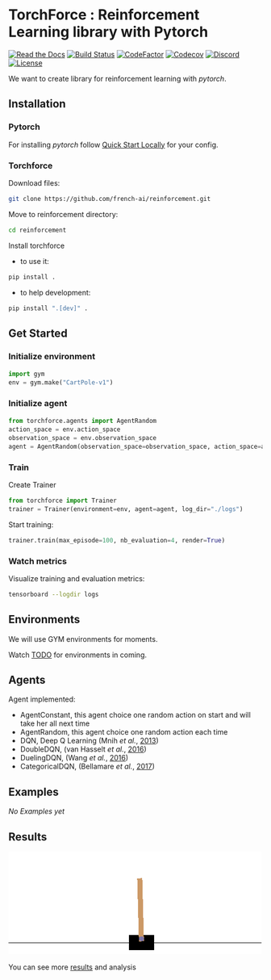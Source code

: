 ﻿TorchForce : Reinforcement Learning library with Pytorch
============

[![Read the Docs](https://img.shields.io/readthedocs/torchforce?style=for-the-badge)](https://torchforce.readthedocs.io/en/latest/?badge=latest)
[![Build Status](https://img.shields.io/travis/french-ai/reinforcement?branch=master.svg&style=for-the-badge)](https://travis-ci.org/french-ai/reinforcement)
[![CodeFactor](https://www.codefactor.io/repository/github/french-ai/reinforcement/badge?style=for-the-badge)](https://www.codefactor.io/repository/github/french-ai/reinforcement)
[![Codecov](https://img.shields.io/codecov/c/github/french-ai/reinforcement?style=for-the-badge)](https://codecov.io/gh/french-ai/reinforcement)
[![Discord](https://img.shields.io/badge/discord-chat-7289DA.svg?logo=Discord&style=for-the-badge)](https://discord.gg/f5MZP2K)
[![License](https://img.shields.io/badge/License-Apache%202.0-blue.svg?style=for-the-badge)](https://github.com/french-ai/reinforcement/blob/master/LICENSE)

We want to create library for reinforcement learning with *pytorch*. 

## Installation

### Pytorch

For installing *pytorch* follow [Quick Start Locally](https://pytorch.org/) for your config.

### Torchforce
Download files:

```bash
git clone https://github.com/french-ai/reinforcement.git
```

Move to reinforcement directory:

```bash
cd reinforcement
```
Install torchforce

- to use it:

```bash
pip install .
```

- to help development:

```bash
pip install ".[dev]" .
```

## Get Started
### Initialize environment
```python
import gym
env = gym.make("CartPole-v1")
```

### Initialize agent

```python
from torchforce.agents import AgentRandom
action_space = env.action_space
observation_space = env.observation_space
agent = AgentRandom(observation_space=observation_space, action_space=action_space)
```

### Train 

Create Trainer
```python
from torchforce import Trainer
trainer = Trainer(environment=env, agent=agent, log_dir="./logs")
```
Start training:
```python
trainer.train(max_episode=100, nb_evaluation=4, render=True)
```

### Watch metrics
Visualize training and evaluation metrics:
```bash
tensorboard --logdir logs
```

## Environments

We will use GYM environments for moments.

Watch [TODO](./TODO.md#environments-list) for environments in coming.

## Agents

Agent implemented:
- AgentConstant, this agent choice one random action on start and will take her all next time
- AgentRandom, this agent choice one random action each time
- DQN, Deep Q Learning (Mnih *et al.*, [2013](https://arxiv.org/abs/1312.5602))
- DoubleDQN, (van Hasselt *et al.*, [2016](https://arxiv.org/abs/1509.06461))
- DuelingDQN, (Wang *et al.*, [2016](https://arxiv.org/abs/1511.06581))
- CategoricalDQN, (Bellamare *et al.*, [2017](https://arxiv.org/abs/1707.06887))

## Examples
*No Examples yet*

## Results

![CartPoleExemple.gif](./results/ressources/cartpole.gif)

You can see more [results](./results/README.md) and analysis

